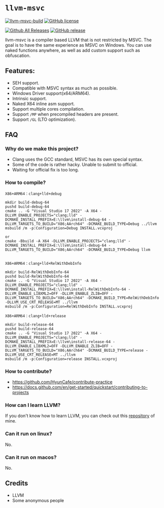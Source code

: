 # `llvm-msvc`
[![llvm-msvc-build](https://github.com/backengineering/llvm-msvc/actions/workflows/llvm-msvc-build.yml/badge.svg?branch=dev)](https://github.com/backengineering/llvm-msvc/actions/workflows/llvm-msvc-build.yml)
[![GitHub license](https://img.shields.io/github/license/backengineering/llvm-msvc)](https://github.com/backengineering/llvm-msvc/blob/main/LICENSE)

[![Github All Releases](https://img.shields.io/github/downloads/backengineering/llvm-msvc/total.svg)](https://github.com/backengineering/llvm-msvc/releases) 
[![GitHub release](https://img.shields.io/github/release/backengineering/llvm-msvc.svg)](https://github.com/backengineering/llvm-msvc/releases) 

llvm-msvc is a compiler based LLVM that is not restricted by MSVC. The goal is to have the same experience as MSVC on Windows.
You can use naked functions anywhere, as well as add custom support such as obfuscation.

## Features:
- SEH support.
- Compatible with MSVC syntax as much as possible.
- Windows Driver support(x64/ARM64).
- Intrinsic support.
- Naked X64 inline asm support.
- Support multiple cores compilation.
- Support ``/MP`` when precompiled headers are present.
- Support ``/GL`` (LTO optimization).


## FAQ
### Why do we make this project?
- Clang uses the GCC standard, MSVC has its own special syntax.
- Some of the code is rather hacky. Unable to submit to official.
- Waiting for official fix is ​​too long.

### How to compile?

```batch
X86+ARM64：clang+lld+debug
    
mkdir build-debug-64
pushd build-debug-64
cmake .. -G "Visual Studio 17 2022" -A X64 -DLLVM_ENABLE_PROJECTS="clang;lld" -DCMAKE_INSTALL_PREFIX=E:\llvm\install-debug-64 -DLLVM_TARGETS_TO_BUILD="X86;AArch64" -DCMAKE_BUILD_TYPE=Debug ../llvm
msbuild /m -p:Configuration=Debug INSTALL.vcxproj

or
cmake -Bbuild -A X64 -DLLVM_ENABLE_PROJECTS="clang;lld" -DCMAKE_INSTALL_PREFIX=E:\llvm\install-debug-64 -DLLVM_TARGETS_TO_BUILD="X86;AArch64" -DCMAKE_BUILD_TYPE=Debug llvm


X86+ARM64：clang+lld+RelWithDebInfo

mkdir build-RelWithDebInfo-64
pushd build-RelWithDebInfo-64
cmake .. -G "Visual Studio 17 2022" -A X64 -DLLVM_ENABLE_PROJECTS="clang;lld" -DCMAKE_INSTALL_PREFIX=E:\llvm\install-RelWithDebInfo-64 -DLLVM_ENABLE_LIBXML2=OFF -DLLVM_ENABLE_ZLIB=OFF -DLLVM_TARGETS_TO_BUILD="X86;AArch64" -DCMAKE_BUILD_TYPE=RelWithDebInfo -DLLVM_USE_CRT_RELEASE=MT ../llvm
msbuild /m -p:Configuration=RelWithDebInfo INSTALL.vcxproj 

X86+ARM64：clang+lld+release

mkdir build-release-64
pushd build-release-64
cmake .. -G "Visual Studio 17 2022" -A X64 -DLLVM_ENABLE_PROJECTS="clang;lld" -DCMAKE_INSTALL_PREFIX=E:\llvm\install-release-64 -DLLVM_ENABLE_LIBXML2=OFF -DLLVM_ENABLE_ZLIB=OFF -DLLVM_TARGETS_TO_BUILD="X86;AArch64" -DCMAKE_BUILD_TYPE=release -DLLVM_USE_CRT_RELEASE=MT ../llvm
msbuild /m -p:Configuration=release INSTALL.vcxproj 
```

### How to contribute?
- https://github.com/HyunCafe/contribute-practice
- https://docs.github.com/en/get-started/quickstart/contributing-to-projects

### How can I learn LLVM?
If you don't know how to learn LLVM, you can check out this [repository](https://github.com/gmh5225/awesome-llvm-security) of mine.

### Can it run on linux?
No.

### Can it run on macos?
No.

## Credits
- LLVM
- Some anonymous people
